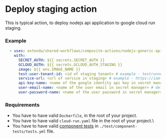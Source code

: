 # Deploy staging action

This is typical action, to deploy nodejs api application to google cloud run staging.

### Example

```yaml
  - uses: extenda/shared-workflows/composite-actions/nodejs-generic-api/staging-deploy@master
    with:
      SECRET_AUTH: ${{ secrets.SECRET_AUTH }}
      GCLOUD_AUTH: ${{ secrets.GCLOUD_AUTH_STAGING }}
      image: ${{ env.IMAGE_NAME }}
      test-user-tenant-id: <id of staging tenant> # example - testrunner-3z05y
      service-url: <url of service in staging> # example - https://iam-api.retailsvc.dev
      api-key-name: <name of the google identity api key in secret manager> # default - iam-test-api-key
      user-email-name: <name of the user email in secret manager> # default - iam-test-token-email
      user-password-name: <name of the user password in secret manager> # default - iam-test-token-password
```

### Requirements

- You have to have valid ```Dockerfile```, in the root of your project.
- You have to have valid ```cloud-run.yaml``` file in the root of your project.\
- You have to have valid [component tests](https://github.com/extenda/actions/tree/master/component-tests) in ```./test/component-tests/tests.yml``` file.
